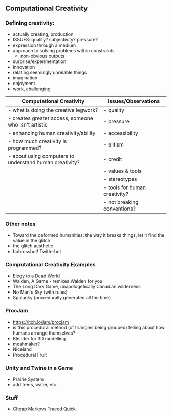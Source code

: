 ## Computational Creativity

### Defining creativity:
- actually creating, production
- ISSUES: quality? subjectivity? pressure?
- expression through a medium
- approach to solving problems within constraints
  - non-obvious outputs
- surprise/experimentation
- innovation
- relating seemingly unrelable things
- imagination
- enjoyment
- work, challenging

| Computational Creativity | Issues/Observations |
| -------- | ------|
| - what is doing the creative legwork? | - quality |
| - creates greater access, someone who isn't artistic | - pressure |
| - enhancing human creativity/ability | - accessibility |
| - how much creativity is programmed? | - elitism |
| - about using computers to understand human creativity? | - credit |
|  | - values & tools |
|  | - stereotypes |
|  | - tools for human creativity? |
|  | - not breaking conventions? |

### Other notes
- Toward the deformed humanities: the way it breaks things, let it find the value in the glitch
- the glitch aesthetic
- bobrossbot! Twitterbot

### Computational Creativity Examples
- Elegy to a Dead World
- Walden, A Game - remixes Walden for you
- The Long Dark Game, unapologetically Canadian wilderness
- No Man's Sky (with rules)
- Spalunky (procedurally generated all the time)

### ProcJam
- https://itch.io/jam/procjam
- is this procedural method (of triangles being grouped) telling about how humans arrange themselves?
- Blender for 3D modelling
- meshmaker? 
- Niceland
- Procedural Fruit

### Unity and Twine in a Game
- Prairie System
- add trees, water, etc.

### Stuff
- Cheap Markovs Traced Quick

